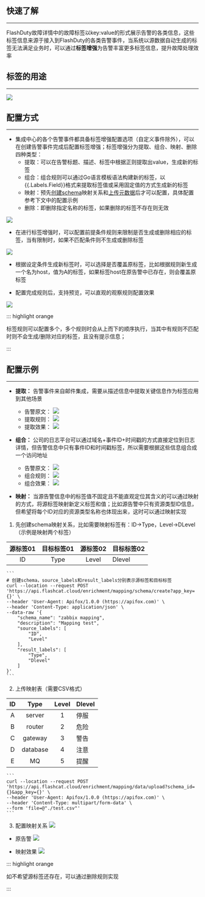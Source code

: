 ## 快速了解
---
FlashDuty故障详情中的故障标签以key:value的形式展示告警的各类信息，这些标签信息来源于接入到FlashDuty的各类告警事件，当系统以源数据自动生成的标签无法满足业务时，可以通过**标签增强**为告警丰富更多标签信息，提升故障处理效率

## 标签的用途
---
![](https://fcpub-1301667576.cos.ap-nanjing.myqcloud.com/flashduty/doc/biaoqian-3.png)

## 配置方式
---
- 集成中心的各个告警事件都具备标签增强配置选项（自定义事件除外），可以在创建告警事件完成后配置标签增强；标签增强分为提取、组合、映射、删除四种类型：
    - 提取：可以在告警标题、描述、标签中根据正则提取出value，生成新的标签
    - 组合：组合规则可以通过Go语言模板语法构建新的标签，以{{.Labels.Field}}格式来提取标签值或采用固定值的方式生成新的标签
    - 映射：预先[创建schema](https://developer.flashcat.cloud/api-142409927)映射关系和[上传元数据](https://developer.flashcat.cloud/api-145679479)后才可以配置，具体配置参考下文中的配置示例
    - 删除：即删除指定名称的标签，如果删除的标签不存在则无效

![](https://fcpub-1301667576.cos.ap-nanjing.myqcloud.com/flashduty/doc/biaoqian-1.png)

- 在进行标签增强时，可以配置前提条件规则来限制是否生成或删除相应的标签，当有限制时，如果不匹配条件则不生成或删除标签

![](https://fcpub-1301667576.cos.ap-nanjing.myqcloud.com/flashduty/doc/biaoqian-2.png)

- 根据设定条件生成新标签时，可以选择是否覆盖原标签，比如根据规则新生成一个名为host，值为A的标签，如果标签host在原告警中已存在，则会覆盖原标签

- 配置完成规则后，支持预览，可以直观的观察规则配置效果

![](https://fcpub-1301667576.cos.ap-nanjing.myqcloud.com/flashduty/doc/biaoqian-4.png)

::: highlight orange

标签规则可以配置多个，多个规则时会从上而下的顺序执行，当其中有规则不匹配时则不会生成/删除对应的标签，且没有提示信息；

:::

## 配置示例
---
- **提取：** 告警事件来自邮件集成，需要从描述信息中提取关键信息作为标签应用到其他场景

    - 告警原文：
![](https://fcpub-1301667576.cos.ap-nanjing.myqcloud.com/flashduty/doc/biaoqian-6.png)
    - 提取规则：
![](https://fcpub-1301667576.cos.ap-nanjing.myqcloud.com/flashduty/doc/biaoqian-5.png)
    - 提取效果：
![](https://fcpub-1301667576.cos.ap-nanjing.myqcloud.com/flashduty/doc/biaoqian-7.png)

- **组合：** 公司的日志平台可以通过域名+事件ID+时间戳的方式直接定位到日志详情，但告警信息中只有事件ID和时间戳标签，所以需要根据这些信息组合成一个访问地址
    - 告警原文：
![](https://fcpub-1301667576.cos.ap-nanjing.myqcloud.com/flashduty/doc/biaoqian-8.png)
    - 组合规则：
![](https://fcpub-1301667576.cos.ap-nanjing.myqcloud.com/flashduty/doc/biaoqian-9.png)
    - 组合效果：
![](https://fcpub-1301667576.cos.ap-nanjing.myqcloud.com/flashduty/doc/biaoqian-10.png)

- **映射：** 当源告警信息中的标签值不固定且不能直观定位其含义的可以通过映射的方式，将源标签映射新定义标签和值；比如源告警中只有资源类型ID信息，但希望将每个ID对应的资源类型名称也体现出来，这时可以通过映射实现
1. 先创建schema映射关系，比如需要映射标签有：ID->Type，Level->DLevel（示例是映射两个标签）

| 源标签01 | 目标标签01 | 源标签02 | 目标标签02|
| :---: | :---: | :---: | --- |
| ID | Type | Level |Dlevel|

    ```
    # 创建schema，source_labels和result_labels分别表示源标签和目标标签
    curl --location --request POST 'https://api.flashcat.cloud/enrichment/mapping/schema/create?app_key={}' \
    --header 'User-Agent: Apifox/1.0.0 (https://apifox.com)' \
    --header 'Content-Type: application/json' \
    --data-raw '{
        "schema_name": "zabbix mapping",
        "description": "Mapping test",
        "source_labels": [
            "ID",
            "Level"
        ],
        "result_labels": [
            "Type",
            "Dlevel"
        ]
    }'
    ```

2. 上传映射表（需要CSV格式）

| ID | Type | Level |Dlevel|
| :---: | :---: | :---: | --- |
| A | server | 1 |停服|
| B | router | 2 |危险|
| C | gateway | 3 |警告|
| D | database | 4 |注意|
| E | MQ | 5 |提醒|

    ```
    curl --location --request POST 'https://api.flashcat.cloud/enrichment/mapping/data/upload?schema_id={}&app_key={}' \
    --header 'User-Agent: Apifox/1.0.0 (https://apifox.com)' \
    --header 'Content-Type: multipart/form-data' \
    --form 'file=@"./test.csv"'
    ```

3. 配置映射关系
![](https://fcpub-1301667576.cos.ap-nanjing.myqcloud.com/flashduty/doc/biaoqian-11.png)

- 原告警
![](https://fcpub-1301667576.cos.ap-nanjing.myqcloud.com/flashduty/doc/biaoqian-12.png)

- 映射效果
![](https://fcpub-1301667576.cos.ap-nanjing.myqcloud.com/flashduty/doc/biaoqian-13.png)

::: highlight orange

如不希望源标签还存在，可以通过删除规则实现

:::